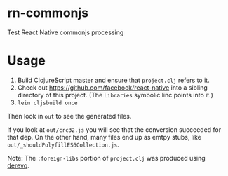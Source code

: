 # rn-commonjs
Test React Native commonjs processing

# Usage

1. Build ClojureScript master and ensure that `project.clj` refers to it.
2. Check out https://github.com/facebook/react-native into a sibling directory of this project. (The `Libraries` symbolic linc points into it.)
3. `lein cljsbuild once`

Then look in `out` to see the generated files.

If you look at `out/crc32.js` you will see that the conversion succeeded for that dep.
On the other hand, many files end up as emtpy stubs, like `out/_shouldPolyfillES6Collection.js`.

Note: The `:foreign-libs` portion of `project.clj` was produced using [derevo](https://github.com/mfikes/derevo).
